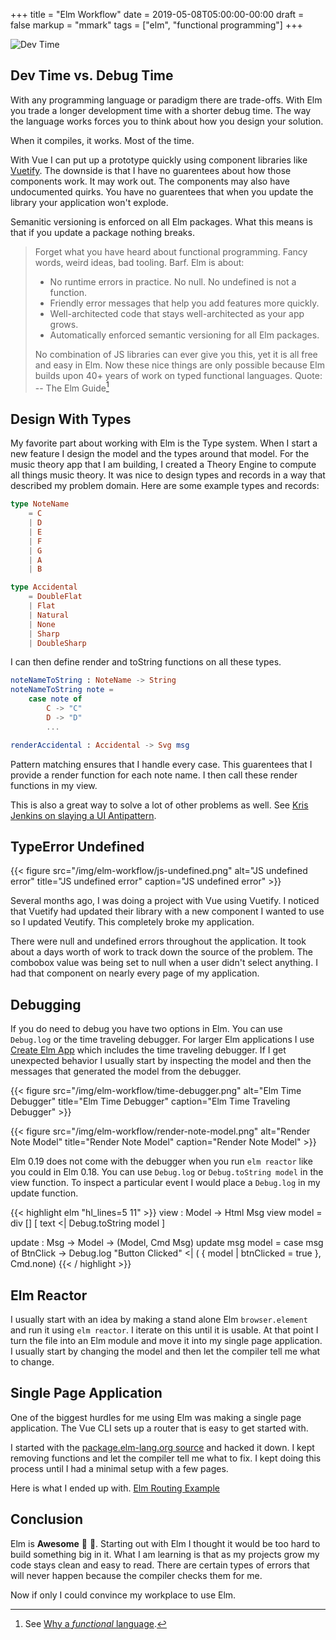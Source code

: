 +++
title = "Elm Workflow"
date = 2019-05-08T05:00:00-00:00
draft = false
markup = "mmark"
tags = ["elm", "functional programming"]
+++

![Dev Time](/img/elm-workflow/dev-time.png)

## Dev Time vs. Debug Time

With any programming language or paradigm there are trade-offs. With Elm you trade a longer development time with a shorter debug time. The way the language works forces you to think about how you design your solution.

When it compiles, it works. Most of the time.

With Vue I can put up a prototype quickly using component libraries like [Vuetify](https://vuetifyjs.com). The downside is that I have no guarentees about how those components work. It may work out. The components may also have undocumented quirks. You have no guarentees that when you update the library your application won't explode.

Semanitic versioning is enforced on all Elm packages. What this means is that if you update a package nothing breaks.

> Forget what you have heard about functional programming. Fancy words, weird ideas, bad tooling. Barf. Elm is about:
> 
> - No runtime errors in practice. No null. No undefined is not a function.
> - Friendly error messages that help you add features more quickly.
> - Well-architected code that stays well-architected as your app grows.
> - Automatically enforced semantic versioning for all Elm packages.
> 
> No combination of JS libraries can ever give you this, yet it is all free and easy in Elm. Now these nice things are only possible because Elm builds upon 40+ years of work on typed functional languages.
Quote: -- The Elm Guide[^1]

[^1]: See [Why a *functional* language](https://guide.elm-lang.org/#why-a-functional-language).

## Design With Types

My favorite part about working with Elm is the Type system. When I start a new feature I design the model and the types around that model. For the music theory app that I am building, I created a Theory Engine to compute all things music theory. It was nice to design types and records in a way that described my problem domain. Here are some example types and records:


```elm
type NoteName
    = C
    | D
    | E
    | F
    | G
    | A
    | B

type Accidental
    = DoubleFlat
    | Flat
    | Natural
    | None
    | Sharp
    | DoubleSharp
```

I can then define render and toString functions on all these types.

```elm
noteNameToString : NoteName -> String
noteNameToString note =
    case note of
        C -> "C"
        D -> "D"
        ...

renderAccidental : Accidental -> Svg msg
```

Pattern matching ensures that I handle every case. This guarentees that I provide a render function for each note name. I then call these render functions in my view.

This is also a great way to solve a lot of other problems as well. See [Kris Jenkins on slaying a UI Antipattern](http://blog.jenkster.com/2016/06/how-elm-slays-a-ui-antipattern.html).

## TypeError Undefined

{{< figure src="/img/elm-workflow/js-undefined.png" alt="JS undefined error" title="JS undefined error" caption="JS undefined error" >}}

Several months ago, I was doing a project with Vue using Vuetify. I noticed that Vuetify had updated their library with a new component I wanted to use so I updated Veutify. This completely broke my application.

There were null and undefined errors throughout the application. It took about a days worth of work to track down the source of the problem. The combobox value was being set to null when a user didn't select anything. I had that component on nearly every page of my application.

## Debugging

If you do need to debug you have two options in Elm. You can use `Debug.log` or the time traveling debugger. For larger Elm applications I use [Create Elm App](https://github.com/halfzebra/create-elm-app) which includes the time traveling debugger. If I get unexpected behavior I usually start by inspecting the model and then the messages that generated the model from the debugger.

{{< figure src="/img/elm-workflow/time-debugger.png" alt="Elm Time Debugger" title="Elm Time Debugger" caption="Elm Time Traveling Debugger" >}}

{{< figure src="/img/elm-workflow/render-note-model.png" alt="Render Note Model" title="Render Note Model" caption="Render Note Model" >}}

Elm 0.19 does not come with the debugger when you run `elm reactor` like you could in Elm 0.18. You can use `Debug.log` or `Debug.toString model` in the view function. To inspect a particular event I would place a `Debug.log` in my update function.

{{< highlight elm "hl_lines=5 11" >}}
view : Model -> Html Msg
view model =
    div
        []
        [ text <| Debug.toString model ]

update : Msg -> Model -> (Model, Cmd Msg)
update msg model =
    case msg of
        BtnClick ->
            Debug.log "Button Clicked" <|
            ( { model | btnClicked = true }, Cmd.none)
{{< / highlight >}}

## Elm Reactor

I usually start with an idea by making a stand alone Elm `browser.element` and run it using `elm reactor`. I iterate on this until it is usable. At that point I turn the file into an Elm module and move it into my single page application. I usually start by changing the model and then let the compiler tell me what to change.

## Single Page Application

One of the biggest hurdles for me using Elm was making a single page application. The Vue CLI sets up a router that is easy to get started with.

I started with the [package.elm-lang.org source](https://github.com/elm/package.elm-lang.org/tree/master/src/frontend) and hacked it down. I kept removing functions and let the compiler tell me what to fix. I kept doing this process until I had a minimal setup with a few pages.

Here is what I ended up with. [Elm Routing Example](https://github.com/pianomanfrazier/elm-routing-example/)

## Conclusion

Elm is **Awesome** :tada: :confetti_ball:. Starting out with Elm I thought it would be too hard to build something big in it. What I am learning is that as my projects grow my code stays clean and easy to read. There are certain types of errors that will never happen because the compiler checks them for me.

Now if only I could convince my workplace to use Elm.

